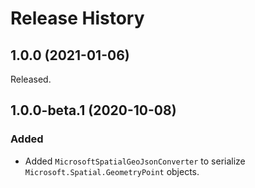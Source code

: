# Release History

## 1.0.0 (2021-01-06)

Released.

## 1.0.0-beta.1 (2020-10-08)

### Added

- Added `MicrosoftSpatialGeoJsonConverter` to serialize `Microsoft.Spatial.GeometryPoint` objects.
